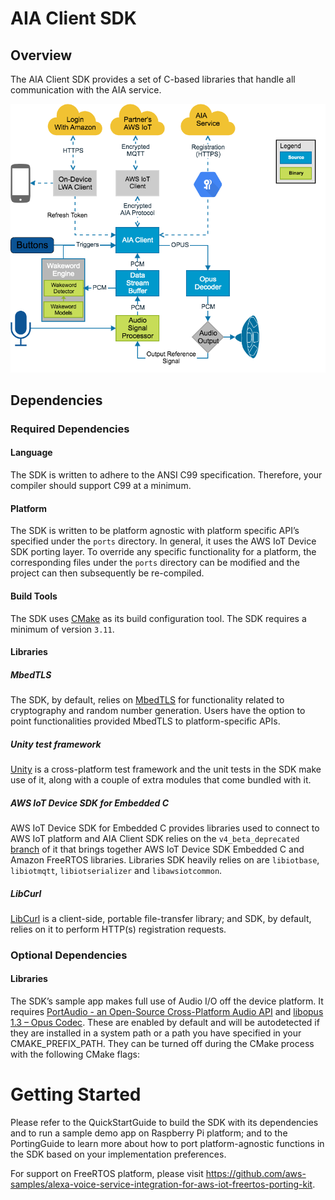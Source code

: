 # AIA Client SDK
## Overview
The AIA Client SDK provides a set of C-based libraries that handle all communication with the AIA service.

![High level block diagram](images/AIA_Client_SDK_User_Diagram.png)

## Dependencies
### Required Dependencies
#### Language
 The SDK is written to adhere to the ANSI C99 specification. Therefore, your compiler should support C99 at a minimum.

#### Platform
The SDK is written to be platform agnostic with platform specific API’s specified under the `ports` directory. In general, it uses the AWS IoT Device SDK porting layer. To override any specific functionality for a platform, the corresponding files under the `ports` directory can be modified and the project can then subsequently be re-compiled.

#### Build Tools
The SDK uses [CMake](https://cmake.org/) as its build configuration tool. The SDK requires a minimum of version `3.11`.

#### Libraries
##### MbedTLS
The SDK, by default, relies on [MbedTLS](https://github.com/ARMmbed/mbedtls) for functionality related to cryptography and random number generation. Users have the option to point functionalities provided MbedTLS to platform-specific APIs.

##### Unity test framework
[Unity](https://github.com/ThrowTheSwitch/Unity) is a cross-platform test framework and the unit tests in the SDK make use of it, along with a couple of extra modules that come bundled with it.

##### AWS IoT Device SDK for Embedded C
AWS IoT Device SDK for Embedded C provides libraries used to connect to AWS IoT platform and AIA Client SDK relies on the `v4_beta_deprecated` [branch](https://github.com/aws/aws-iot-device-sdk-embedded-C/tree/v4_beta_deprecated) of it that brings together AWS IoT Device SDK Embedded C and Amazon FreeRTOS libraries. Libraries SDK heavily relies on are `libiotbase`, `libiotmqtt`, `libiotserializer` and `libawsiotcommon`.

##### LibCurl
[LibCurl](https://curl.haxx.se/libcurl/) is a client-side, portable file-transfer library; and SDK, by default, relies on it to perform HTTP(s) registration requests.

### Optional Dependencies
#### Libraries
The SDK’s sample app makes full use of Audio I/O off the device platform. It requires [PortAudio - an Open-Source Cross-Platform Audio API](http://www.portaudio.com/) and [libopus 1.3 – Opus Codec](http://opus-codec.org/release/stable/2018/10/18/libopus-1_3.html).  These are enabled by default and will be autodetected if they are installed in a system path or a path you have specified in your CMAKE_PREFIX_PATH.  They can be turned off during the CMake process with the following CMake flags:

# Getting Started
Please refer to the QuickStartGuide to build the SDK with its dependencies and to run a sample demo app on Raspberry Pi platform; and to the PortingGuide to learn more about how to port platform-agnostic functions in the SDK based on your implementation preferences.

For support on FreeRTOS platform, please visit https://github.com/aws-samples/alexa-voice-service-integration-for-aws-iot-freertos-porting-kit.
